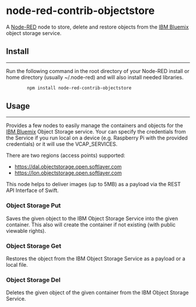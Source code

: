 # node-red-contrib-objectstore

A <a href="http://nodered.org" target="_new">Node-RED</a> node to store, delete and restore objects from the <a href="http://bluemix.net" target="_new">IBM Bluemix</a> object storage service. 

## Install
-------

Run the following command in the root directory of your Node-RED install or home directory (usually ~/.node-red) and will also install needed libraries.
```sh
        npm install node-red-contrib-objectstore
```

## Usage
-----

Provides a few nodes to easily manage the containers and objects for the <a href="http://bluemix.net" target="_new">IBM Bluemix</a> Object Storage service.
Your can specify the credentials from the Service if you run local on a device (e.g. Raspberry Pi with the provided credentials) or it will use the VCAP_SERVICES.

There are two regions (access points) supported: 
- https://dal.objectstorage.open.softlayer.com
- https://lon.objectstorage.open.softlayer.com

This node helps to deliver images (up to 5MB) as a payload via the REST API Interface of Swift. 

### Object Storage Put

Saves the given object to the IBM Object Storage Service into the given container. This also will create the container if not existing (with public viewable rights).

### Object Storage Get

Restores the object from the IBM Object Storage Service as a payload or a local file.

### Object Storage Del

Deletes the given object of the given container from the IBM Object Storage Service.
